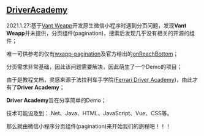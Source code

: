 ## [DriverAcademy](https://github.com/frlmoney/DriverAcademy)

2021.1.27:基于[Vant Weapp](https://vant-contrib.gitee.io/vant-weapp/#/intro)开发原生微信小程序时遇到分页问题，发现**Vant Weapp**并未提供，分页组件(pagination)，搜索后发现几乎没有相关的开源的组件；

唯一可供参考的仅有[wxapp-pagination](https://github.com/phoebeCodeSpace/wxapp-pagination)及官方给出的[onReachBottom](https://developers.weixin.qq.com/miniprogram/dev/reference/api/Page.html#onReachBottom)；

分页需求非常基础，因此该问题需要解决，因此萌生了一个Demo的项目；

由于是教程文档，灵感来源于法拉利车手学院([Ferrari Driver Academy](https://zh.wikipedia.org/wiki/%E6%B3%95%E6%8B%89%E5%88%A9%E8%BB%8A%E6%89%8B%E5%AD%B8%E9%99%A2))，由此才有了**Driver Academy**；

**Driver Academy**旨在分享简单的Demo；

技术可能设及到：.Net、Java、HTML、JavaScript、Vue、CSS等。

那么就由微信小程序分页组件(pagination)来开始我们的旅程吧！！！